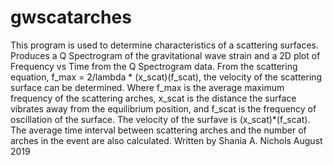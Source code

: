 # gwscatarches
This program is used to determine characteristics of a scattering surfaces. Produces a Q Spectrogram of the gravitational wave strain and a 2D plot of Frequency vs Time from the Q Spectrogram data. From the scattering equation, f_max = 2/lambda * (x_scat)(f_scat), the velocity of the scattering surface can be determined. Where f_max is the average maximum frequency of the scattering arches, x_scat is the distance the surface vibrates away from the equilibrium position, and f_scat is the frequency of oscillation of the surface. The velocity of the surfave is (x_scat)*(f_scat). The average time interval between scattering arches and the number of arches in the event are also calculated. Written by Shania A. Nichols August 2019
